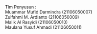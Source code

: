 Tim Penyusun :<br/>
Muammar Mufid Darmindra (21106050007)<br/>
Zulfahmi M. Ardianto (21106050009)<br/>
Malik Al Rasyidi (21106050010)<br/>
Maulana Yusuf Ahmadi (21106050011)<br/>
